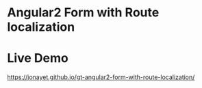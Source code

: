 # Angular2 Form with Route localization

# Live Demo
https://jonayet.github.io/gt-angular2-form-with-route-localization/
